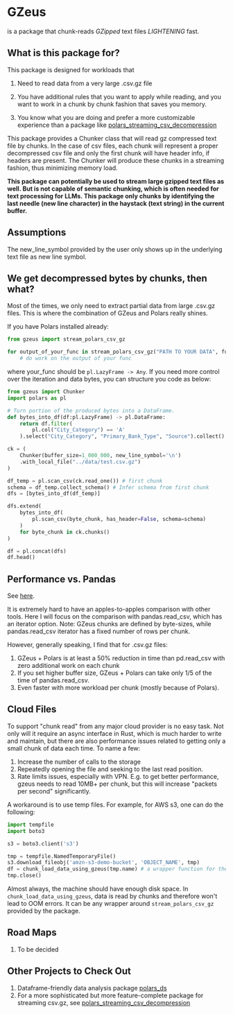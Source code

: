 # GZeus 

is a package that chunk-reads *GZipped* text files *LIGHTENING* fast. 

## What is this package for?

This package is designed for workloads that 

1. Need to read data from a very large .csv.gz file

2. You have additional rules that you want to apply while reading, and you want to work in a chunk by chunk fashion that saves you memory.

3. You know what you are doing and prefer a more customizable experience than a package like [polars_streaming_csv_decompression](https://github.com/ghuls/polars_streaming_csv_decompression)

This package provides a Chunker class that will read gz compressed text file by chunks. In the case of csv files, each chunk will represent a proper decompressed csv file and only the first chunk will have header info, if headers are present. The Chunker will produce these chunks in a streaming fashion, thus minimizing memory load.

**This package can potentially be used to stream large gzipped text files as well. But is not capable of semantic chunking, which is often needed for text processing for LLMs. This package only chunks by identifying the last needle (new line character) in the haystack (text string) in the current buffer.**

## Assumptions

The new_line_symbol provided by the user only shows up in the underlying text file as new line symbol.

## We get decompressed bytes by chunks, then what? 

Most of the times, we only need to extract partial data from large .csv.gz files. This is where the combination of GZeus and Polars really shines. 

If you have Polars installed already:
```python
from gzeus import stream_polars_csv_gz

for output_of_your_func in stream_polars_csv_gz("PATH TO YOUR DATA", func = your_func):
    # do work on the output of your func
```
where your_func should be `pl.LazyFrame -> Any`. If you need more control over the iteration and data bytes, you can structure you code as below:

```python
from gzeus import Chunker
import polars as pl

# Turn portion of the produced bytes into a DataFrame.
def bytes_into_df(df:pl.LazyFrame) -> pl.DataFrame:
    return df.filter(
        pl.col("City_Category") == 'A'
    ).select("City_Category", "Primary_Bank_Type", "Source").collect()

ck = (
    Chunker(buffer_size=1_000_000, new_line_symbol='\n')
    .with_local_file("../data/test.csv.gz")
)

df_temp = pl.scan_csv(ck.read_one()) # first chunk
schema = df_temp.collect_schema() # Infer schema from first chunk
dfs = [bytes_into_df(df_temp)]

dfs.extend(
    bytes_into_df(
        pl.scan_csv(byte_chunk, has_header=False, schema=schema)
    )
    for byte_chunk in ck.chunks()
)

df = pl.concat(dfs)
df.head()
```

## Performance vs. Pandas

See [here](./benches/bench.ipynb).

It is extremely hard to have an apples-to-apples comparison with other tools. Here I will focus on the comparison with pandas.read_csv, which has an iterator option. Note: GZeus chunks are defined by byte-sizes, while pandas.read_csv iterator has a fixed number of rows per chunk.

However, generally speaking, I find that for .csv.gz files:

1. GZeus + Polars is at least a 50% reduction in time than pd.read_csv with zero additional work on each chunk
2. If you set higher buffer size, GZeus + Polars can take only 1/5 of the time of pandas.read_csv.
3. Even faster with more workload per chunk (mostly because of Polars).

## Cloud Files

To support "chunk read" from any major cloud provider is no easy task. Not only will it require an async interface in Rust, which is much harder to write and maintain, but there are also performance issues related to getting only a small chunk of data each time. To name a few:

1. Increase the number of calls to the storage
2. Repeatedly opening the file and seeking to the last read position. 
3. Rate limits issues, especially with VPN. E.g. to get better performance, gzeus needs to read 10MB+ per chunk, but this will increase "packets per second" significantly.

A workaround is to use temp files. For example, for AWS s3, one can do the following:

```python
import tempfile
import boto3

s3 = boto3.client('s3')

tmp = tempfile.NamedTemporaryFile()
s3.download_fileobj('amzn-s3-demo-bucket', 'OBJECT_NAME', tmp)
df = chunk_load_data_using_gzeus(tmp.name) # a wrapper function for the code shown above.
tmp.close()
```

Almost always, the machine should have enough disk space. In `chunk_load_data_using_gzeus`, data is read by chunks and therefore won't lead to OOM errors. It can be any wrapper around `stream_polars_csv_gz` provided by the package.

## Road Maps
1. To be decided

## Other Projects to Check Out
1. Dataframe-friendly data analysis package [polars_ds](https://github.com/abstractqqq/polars_ds_extension)
2. For a more sophisticated but more feature-complete package for streaming csv.gz, see [polars_streaming_csv_decompression](https://github.com/ghuls/polars_streaming_csv_decompression)